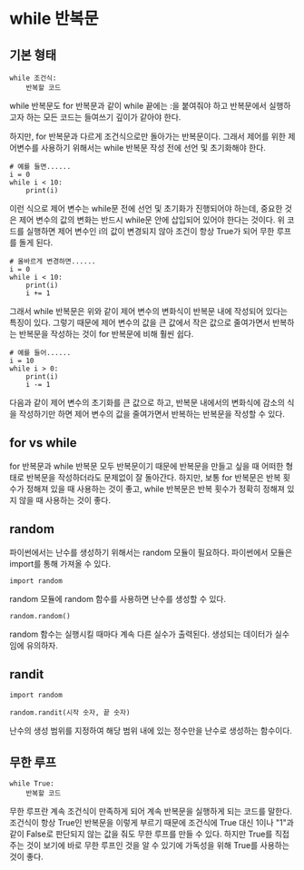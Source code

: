 # while 반복문
  
## 기본 형태
  
	while 조건식:
	    반복할 코드
  
while 반복문도 for 반복문과 같이 while 끝에는 :을 붙여줘야 하고 반복문에서 실행하고자 하는 모든 코드는 들여쓰기 깊이가 같아야 한다.  
  
하지만, for 반복문과 다르게 조건식으로만 돌아가는 반복문이다. 그래서 제어를 위한 제어변수를 사용하기 위해서는 while 반복문 작성 전에 선언 및 초기화해야 한다.  
  
	# 예를 들면......
	i = 0
	while i < 10:
	    print(i)
  
이런 식으로 제어 변수는 while문 전에 선언 및 초기화가 진행되어야 하는데, 중요한 것은 제어 변수의 값의 변화는 반드시 while문 안에 삽입되어 있어야 한다는 것이다. 위 코드를 실행하면 제어 변수인 i의 값이 변경되지 않아 조건이 항상 True가 되어 무한 루프를 돌게 된다.  
  
	# 올바르게 변경하면......
	i = 0
	while i < 10:
	    print(i)
		i += 1
  
그래서 while 반복문은 위와 같이 제어 변수의 변화식이 반복문 내에 작성되어 있다는 특징이 있다. 그렇기 때문에 제어 변수의 값을 큰 값에서 작은 값으로 줄여가면서 반복하는 반복문을 작성하는 것이 for 반복문에 비해 훨씬 쉽다.  
  
 	# 예를 들어......
	i = 10
	while i > 0:
	    print(i)
		i -= 1
  
다음과 같이 제어 변수의 초기화를 큰 값으로 하고, 반복문 내에서의 변화식에 감소의 식을 작성하기만 하면 제어 변수의 값을 줄여가면서 반복하는 반복문을 작성할 수 있다.  
  
## for vs while
  
for 반복문과 while 반복문 모두 반복문이기 때문에 반복문을 만들고 싶을 때 어떠한 형태로 반복문을 작성하더라도 문제없이 잘 돌아간다. 하지만, 보통 for 반복문은 반복 횟수가 정해져 있을 때 사용하는 것이 좋고, while 반복문은 반복 횟수가 정확히 정해져 있지 않을 때 사용하는 것이 좋다.  
  
## random
  
파이썬에서는 난수를 생성하기 위해서는 random 모듈이 필요하다. 파이썬에서 모듈은 import를 통해 가져올 수 있다.  
  
	import random
  
random 모듈에 random 함수를 사용하면 난수를 생성할 수 있다.  
  
	random.random()
  
random 함수는 실행시킬 때마다 계속 다른 실수가 출력된다. 생성되는 데이터가 실수임에 유의하자.  
  
## randit
  
	import random
	
	random.randit(시작 숫자, 끝 숫자)
  
난수의 생성 범위를 지정하여 해당 범위 내에 있는 정수만을 난수로 생성하는 함수이다.  
  
## 무한 루프
  
	while True:
	    반복할 코드
  
무한 루프란 계속 조건식이 만족하게 되어 계속 반복문을 실행하게 되는 코드를 말한다. 조건식이 항상 True인 반복문을 이렇게 부르기 때문에 조건식에 True 대신 1이나 "1"과 같이 False로 판단되지 않는 값을 줘도 무한 루프를 만들 수 있다. 하지만 True를 직접 주는 것이 보기에 바로 무한 루프인 것을 알 수 있기에 가독성을 위해 True를 사용하는 것이 좋다. 
